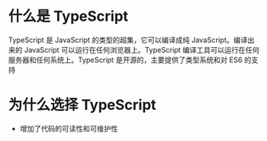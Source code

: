 # 什么是 TypeScript

TypeScript 是 JavaScript 的类型的超集，它可以编译成纯 JavaScript。编译出来的 JavaScript 可以运行在任何浏览器上。TypeScript 编译工具可以运行在任何服务器和任何系统上。TypeScript 是开源的，主要提供了类型系统和对 ES6 的支持

# 为什么选择 TypeScript
- 增加了代码的可读性和可维护性
